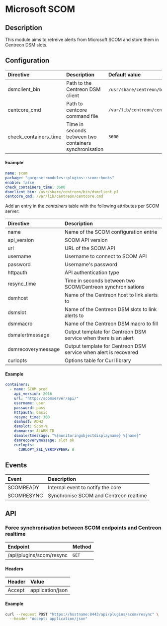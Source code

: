 # Microsoft SCOM

## Description

This module aims to retreive alerts from Microsoft SCOM and store them in Centreon DSM slots.

## Configuration

| Directive | Description | Default value |
| :- | :- | :- |
| dsmclient_bin | Path to the Centreon DSM client | `/usr/share/centreon/bin/`dsmclient.pl|
| centcore_cmd | Path to centcore command file | `/var/lib/centreon/centcore.cmd` |
| check_containers_time | Time in seconds between two containers synchronisation | `3600` |

#### Example

```yaml
name: scom
package: "gorgone::modules::plugins::scom::hooks"
enable: false
check_containers_time: 3600
dsmclient_bin: /usr/share/centreon/bin/dsmclient.pl
centcore_cmd: /var/lib/centreon/centcore.cmd
```

Add an entry in the *containers* table with the following attributes per SCOM server:

| Directive | Description |
| :------------ | :---------- |
| name | Name of the SCOM configuration entrie |
| api_version | SCOM API version |
| url | URL of the SCOM API |
| username | Username to connect to SCOM API |
| password | Username's password |
| httpauth | API authentication type |
| resync_time | Time in seconds between two SCOM/Centreon synchronisations |
| dsmhost | Name of the Centreon host to link alerts to |
| dsmslot | Name of the Centreon DSM slots to link alerts to |
| dsmmacro | Name of the Centreon DSM macro to fill |
| dsmalertmessage | Output template for Centreon DSM service when there is an alert |
| dsmrecoverymessage | Output template for Centreon DSM service when alert is recovered |
| curlopts | Options table for Curl library |

#### Example

```yaml
containers:
  - name: SCOM_prod
    api_version: 2016
    url: "http://scomserver/api/"
    username: user
    password: pass
    httpauth: basic
    resync_time: 300
    dsmhost: ADH3
    dsmslot: Scom-%
    dsmmacro: ALARM_ID
    dsmalertmessage: "%{monitoringobjectdisplayname} %{name}"
    dsmrecoverymessage: slot ok
    curlopts:
      CURLOPT_SSL_VERIFYPEER: 0
```

## Events

| Event | Description |
| :- | :- |
| SCOMREADY | Internal event to notify the core |
| SCOMRESYNC | Synchronise SCOM and Centreon realtime |

## API

### Force synchronisation between SCOM endpoints and Centreon realtime

| Endpoint | Method |
| :- | :- |
| /api/plugins/scom/resync | `GET` |

#### Headers

| Header | Value |
| :- | :- |
| Accept | application/json |

#### Example

```bash
curl --request POST "https://hostname:8443/api/plugins/scom/resync" \
  --header "Accept: application/json"
```
